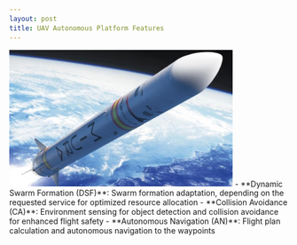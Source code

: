 ```yaml
---
layout: post
title: UAV Autonomous Platform Features
---
```


<img src="./images/viber_image_2022-04-10_19-14-23-474.jpg" alt="Project Image" style="width: 80%; height: auto;">
- **Dynamic Swarm Formation (DSF)**: Swarm formation adaptation, depending on the requested service for optimized resource allocation
- **Collision Avoidance (CA)**: Environment sensing for object detection and collision avoidance for enhanced flight safety
- **Autonomous Navigation (AN)**: Flight plan calculation and autonomous navigation to the waypoints 
